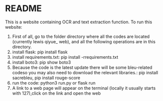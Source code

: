 # README

This is a website containing OCR and text extraction function. To run this website:

1. First of all, go to the folder directory where all the codes are located (currently lewis qiyue_ web), and all the following operations are in this directory.
2. install flask: pip install flask
3. install requirements.txt: pip install -rrequirements.txt
4. install boto3: pip show boto3
5. Because the code is the latest update there will be some bleu-related codeso you may also need to download the relevant libraries.: pip install sacrebleu, pip install rouge-score
6. run the code: python3 run.py or flask run
7. A link to a web page will appear on the terminal (locally it usually starts with 127),click on the link and open the web